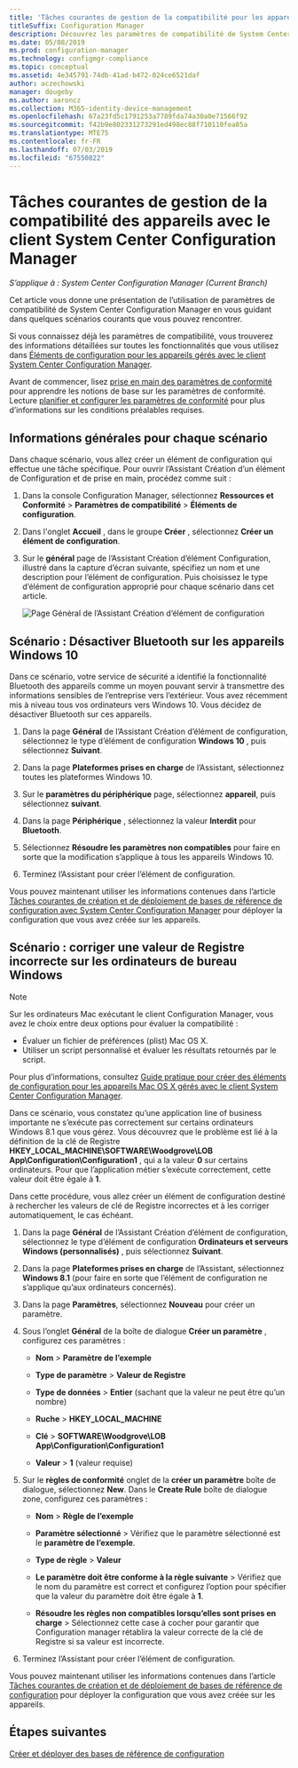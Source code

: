 ```yaml
---
title: 'Tâches courantes de gestion de la compatibilité pour les appareils gérés par le client '
titleSuffix: Configuration Manager
description: Découvrez les paramètres de compatibilité de System Center Configuration Manager en examinant certains scénarios courants.
ms.date: 05/08/2019
ms.prod: configuration-manager
ms.technology: configmgr-compliance
ms.topic: conceptual
ms.assetid: 4e345791-74db-41ad-b472-024ce6521daf
author: aczechowski
manager: dougeby
ms.author: aaroncz
ms.collection: M365-identity-device-management
ms.openlocfilehash: 67a23fd5c1791253a7789fda74a30a0e71566f92
ms.sourcegitcommit: f42b9e802331273291ed498ec88f710110fea85a
ms.translationtype: MTE75
ms.contentlocale: fr-FR
ms.lasthandoff: 07/03/2019
ms.locfileid: "67550822"
---
```

# <a name="common-tasks-for-managing-compliance-on-devices-with-the-system-center-configuration-manager-client"></a>Tâches courantes de gestion de la compatibilité des appareils avec le client System Center Configuration Manager

*S’applique à : System Center Configuration Manager (Current Branch)*

Cet article vous donne une présentation de l’utilisation de paramètres de compatibilité de System Center Configuration Manager en vous guidant dans quelques scénarios courants que vous pouvez rencontrer.  

 Si vous connaissez déjà les paramètres de compatibilité, vous trouverez des informations détaillées sur toutes les fonctionnalités que vous utilisez dans [Éléments de configuration pour les appareils gérés avec le client System Center Configuration Manager](../../compliance/deploy-use/create-configuration-items.md).  

 Avant de commencer, lisez [prise en main des paramètres de conformité](../../compliance/get-started/get-started-with-compliance-settings.md) pour apprendre les notions de base sur les paramètres de conformité. Lecture [planifier et configurer les paramètres de conformité](../../compliance/plan-design/plan-for-and-configure-compliance-settings.md) pour plus d’informations sur les conditions préalables requises.  

## <a name="general-information-for-each-scenario"></a>Informations générales pour chaque scénario  
 Dans chaque scénario, vous allez créer un élément de configuration qui effectue une tâche spécifique. Pour ouvrir l’Assistant Création d’un élément de Configuration et de prise en main, procédez comme suit :  

1.  Dans la console Configuration Manager, sélectionnez **Ressources et Conformité** > **Paramètres de compatibilité** > **Éléments de configuration**.  

1.  Dans l'onglet **Accueil** , dans le groupe **Créer** , sélectionnez **Créer un élément de configuration**.  

1.  Sur le **général** page de l’Assistant Création d’élément Configuration, illustré dans la capture d’écran suivante, spécifiez un nom et une description pour l’élément de configuration. Puis choisissez le type d’élément de configuration approprié pour chaque scénario dans cet article.  

     ![Page Général de l’Assistant Création d’élément de configuration](/sccm/mdm/deploy-use/media/Compliance-Settings-Wizard---1.png)  

## <a name="scenario-disable-bluetooth-on-windows-10-devices"></a>Scénario : Désactiver Bluetooth sur les appareils Windows 10

 Dans ce scénario, votre service de sécurité a identifié la fonctionnalité Bluetooth des appareils comme un moyen pouvant servir à transmettre des informations sensibles de l’entreprise vers l’extérieur. Vous avez récemment mis à niveau tous vos ordinateurs vers Windows 10. Vous décidez de désactiver Bluetooth sur ces appareils.  

1. Dans la page **Général** de l’Assistant Création d’élément de configuration, sélectionnez le type d’élément de configuration **Windows 10** , puis sélectionnez **Suivant**.  

2. Dans la page **Plateformes prises en charge** de l’Assistant, sélectionnez toutes les plateformes Windows 10.  

3. Sur le **paramètres du périphérique** page, sélectionnez **appareil**, puis sélectionnez **suivant**.  

4. Dans la page **Périphérique** , sélectionnez la valeur **Interdit** pour **Bluetooth**.  

5. Sélectionnez **Résoudre les paramètres non compatibles** pour faire en sorte que la modification s’applique à tous les appareils Windows 10.  

6. Terminez l’Assistant pour créer l’élément de configuration.  

 Vous pouvez maintenant utiliser les informations contenues dans l’article [Tâches courantes de création et de déploiement de bases de référence de configuration avec System Center Configuration Manager](../../compliance/plan-design/common-tasks-for-creating-and-deploying-configuration-baselines.md) pour déployer la configuration que vous avez créée sur les appareils.  

## <a name="scenario-remediate-an-incorrect-registry-value-on-windows-desktop-computers"></a>Scénario : corriger une valeur de Registre incorrecte sur les ordinateurs de bureau Windows

> [!NOTE] 
> Sur les ordinateurs Mac exécutant le client Configuration Manager, vous avez le choix entre deux options pour évaluer la compatibilité :  
> - Évaluer un fichier de préférences (plist) Mac OS X.
> - Utiliser un script personnalisé et évaluer les résultats retournés par le script.  
>
>Pour plus d’informations, consultez [Guide pratique pour créer des éléments de configuration pour les appareils Mac OS X gérés avec le client System Center Configuration Manager](../../compliance/deploy-use/create-configuration-items-for-mac-os-x-devices-managed-with-the-client.md).  

 Dans ce scénario, vous constatez qu’une application line of business importante ne s’exécute pas correctement sur certains ordinateurs Windows 8.1 que vous gérez. Vous découvrez que le problème est lié à la définition de la clé de Registre **HKEY_LOCAL_MACHINE\SOFTWARE\Woodgrove\LOB App\Configuration\Configuration1** , qui a la valeur **0** sur certains ordinateurs. Pour que l’application métier s’exécute correctement, cette valeur doit être égale à **1**.  

 Dans cette procédure, vous allez créer un élément de configuration destiné à rechercher les valeurs de clé de Registre incorrectes et à les corriger automatiquement, le cas échéant.  

1. Dans la page **Général** de l’Assistant Création d’élément de configuration, sélectionnez le type d’élément de configuration **Ordinateurs et serveurs Windows (personnalisés)** , puis sélectionnez **Suivant**.  

2. Dans la page **Plateformes prises en charge** de l’Assistant, sélectionnez **Windows 8.1** (pour faire en sorte que l’élément de configuration ne s’applique qu’aux ordinateurs concernés).  

3. Dans la page **Paramètres**, sélectionnez **Nouveau** pour créer un paramètre.  

4. Sous l’onglet **Général** de la boîte de dialogue **Créer un paramètre** , configurez ces paramètres :  

   -   **Nom** > **Paramètre de l’exemple**  

   -   **Type de paramètre** > **Valeur de Registre**  

   -   **Type de données** > **Entier** (sachant que la valeur ne peut être qu’un nombre)  

   -   **Ruche** > **HKEY_LOCAL_MACHINE**  

   -   **Clé** > **SOFTWARE\Woodgrove\LOB App\Configuration\Configuration1**  

   -   **Valeur** > **1** (valeur requise)  

5. Sur le **règles de conformité** onglet de la **créer un paramètre** boîte de dialogue, sélectionnez **New**. Dans le **Create Rule** boîte de dialogue zone, configurez ces paramètres :  

   -   **Nom** > **Règle de l’exemple**  

   -   **Paramètre sélectionné** > Vérifiez que le paramètre sélectionné est le **paramètre de l’exemple**.

   -   **Type de règle** > **Valeur**  

   -   **Le paramètre doit être conforme à la règle suivante** > Vérifiez que le nom du paramètre est correct et configurez l’option pour spécifier que la valeur du paramètre doit être égale à **1**.  

   -   **Résoudre les règles non compatibles lorsqu’elles sont prises en charge** > Sélectionnez cette case à cocher pour garantir que Configuration manager rétablira la valeur correcte de la clé de Registre si sa valeur est incorrecte.  

6. Terminez l’Assistant pour créer l’élément de configuration.  

 Vous pouvez maintenant utiliser les informations contenues dans l’article [Tâches courantes de création et de déploiement de bases de référence de configuration](../../compliance/plan-design/common-tasks-for-creating-and-deploying-configuration-baselines.md) pour déployer la configuration que vous avez créée sur les appareils.  

## <a name="next-steps"></a>Étapes suivantes

[Créer et déployer des bases de référence de configuration](/sccm/compliance/plan-design/common-tasks-for-creating-and-deploying-configuration-baselines)
